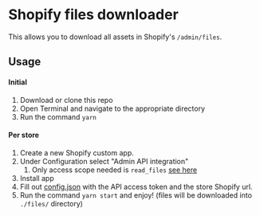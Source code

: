 # Shopify files downloader

This allows you to download all assets in Shopify's `/admin/files`.

## Usage

#### Initial
1. Download or clone this repo
2. Open Terminal and navigate to the appropriate directory
3. Run the command `yarn`

#### Per store
1. Create a new Shopify custom app.
2. Under Configuration select "Admin API integration" 
   1. Only access scope needed is `read_files` [see here](screenshot.png)
3. Install app
4. Fill out [config.json](config.json) with the API access token and the store Shopify url.
5. Run the command `yarn start` and enjoy! (files will be downloaded into `./files/` directory)
